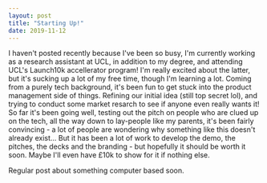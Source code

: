 ```yaml
---
layout: post
title: "Starting Up!"
date: 2019-11-12
---
```


I haven't posted recently because I've been so busy, I'm currently working as a research assistant at UCL, in addition to my degree, and attending UCL's Launch10k accellerator program! I'm really excited about the latter, but it's sucking up a lot of my free time, though I'm learning a lot. Coming from a purely tech background, it's been fun to get stuck into the product management side of things. Refining our initial idea (still top secret lol), and trying to conduct some market resarch to see if anyone even really wants it! So far it's been going well, testing out the pitch on people who are clued up on the tech, all the way down to lay-people like my parents, it's been fairly convincing - a lot of people are wondering why something like this doesn't already exist... But it has been a lot of work to develop the demo, the pitches, the decks and the branding - but hopefully it should be worth it soon. Maybe I'll even have £10k to show for it if nothing else.

Regular post about something computer based soon. 

